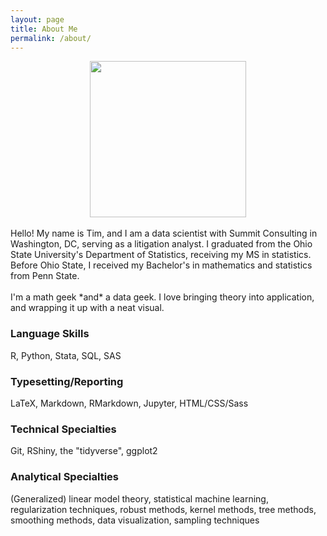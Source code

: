 ```yaml
---
layout: page
title: About Me
permalink: /about/
---
```

<center>
<img src='../images/tim.png' width='250'>
</center>
<br>
Hello!  My name is Tim, and I am a data scientist with Summit Consulting in
Washington, DC, serving as a litigation analyst.  I graduated from the Ohio
State University's Department of Statistics, receiving my MS in statistics.
Before Ohio State, I received my Bachelor's in mathematics and statistics from
Penn State.
<br><br>
I'm a math geek *and* a data geek.  I love bringing theory into application, and
wrapping it up with a neat visual.

### Language Skills
R, Python, Stata, SQL, SAS

### Typesetting/Reporting
LaTeX, Markdown, RMarkdown, Jupyter, HTML/CSS/Sass

### Technical Specialties
Git, RShiny, the "tidyverse", ggplot2

### Analytical Specialties
(Generalized) linear model theory, statistical machine learning, regularization
techniques, robust methods, kernel methods, tree methods, smoothing methods,
data visualization, sampling techniques

